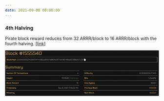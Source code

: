 ```yaml
---
date: 2021-09-08 00:00:00
---
```


### 4th Halving

Pirate block reward reduces from 32 ARRR/block to 16 ARRR/block with the fourth halving. [[link]](https://explorer.pirate.black/block/0000000002142669f8ff41062b88907d860fb357fdb16914f6dd07288bfb7c03)

[![4th Halving](assets/img/posts/4th-Halving-ANN-768x229.png)](assets/img/posts/4th-Halving-ANN-768x229.png)

